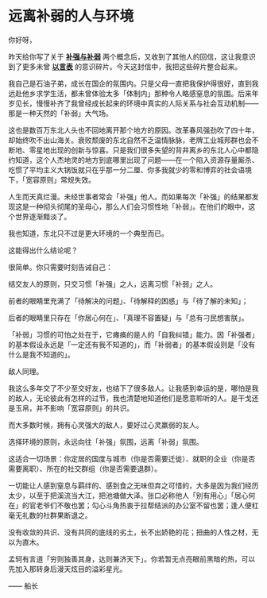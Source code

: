 # 远离补弱的人与环境

你好呀，

昨天给你写了关于 [**补强与补弱**](2021-11-24-补强与补弱.md) 两个概念后，又收到了其他人的回信，这让我意识到了更多未曾 [**以言表**](%E4%BB%A5%E8%A8%80%E8%A1%A8%20bdccaecf121548968e105509ea9e098a.md) 的意识碎片。今天这封信中，我把这些碎片整合起来。

我自己是石油子弟，成长在国企的氛围内。只是父母一直把我保护得很好，直到我远赴他乡求学生活，都未曾体验太多「体制内」那种令人略感窒息的氛围。后来年岁见长，慢慢补齐了我曾经成长起来的环境中真实的人际关系与社会互动机制——那是一种天然的「补弱」大气场。

这也是数百万东北人头也不回地离开那个地方的原因。改革春风强劲吹了四十年，却始终吹不出山海关。衰败颓废的东北自然不乏温情脉脉，老牌工业城邦群也会不断地、零星地出现的创新与惊喜。只是我们很多失望的背井离乡的东北人心中都隐约知道，这个人杰地灵的地方到底哪里出现了问题——在一个陷入资源存量厮杀、吃惯了平均主义大锅饭就只在乎那一分二厘、你多我就少的零和博弈的社会语境下，「宽容原则」常规失效。

人生而天真烂漫。未经世事者常会「补强」他人。而如果每次「补强」的结果都发现这是一种彻头彻尾的圣母心，那么人们会习惯性地「补弱」。在他们的眼中，这个世界逐渐黯淡了。

我也知道，东北只不过是更大环境的一个典型而已。

这能得出什么结论呢？

很简单。你只需要时刻告诫自己：

结交友人的原则，只交习惯「补强」之人，远离习惯「补弱」之人。

前者的眼睛里充满了「待解决的问题」、「待解释的困惑」与「待了解的未知」；

后者的眼睛里只存在「你居心何在」、「真理不容置疑」与「总有刁民想害朕」。

「补弱」习惯的可怕之处在于，它瘫痪的是人的「自我纠错」能力。因「补强者」的基本假设永远是「一定还有我不知道的」，而「补弱者」的基本假设则是「没有什么是我不知道的」。

敌人同理。

我这么多年交了不少至交好友，也结下了很多敌人。让我感到幸运的是，哪怕是我的敌人，无论彼此有怎样的过节，我也清楚地知道他们是愿意聆听的人。是干戈还是玉帛，并不影响「宽容原则」的共识。

而大多数时候，拥有心灵强大的敌人，要好过心灵羸弱的友人。

选择环境的原则，永远向往「补强」氛围，远离「补弱」氛围。

这适合一切场景：你定居的国度与城市（你是否需要迁徙）、就职的企业（你是否需要离职）、所在的社交群组（你是否需要退群）。

一切能让人感到窒息与羁绊的、感到食之无味但弃之可惜的，大多是因为我们经历太少，以至于把溪流当大江，把池塘做大泽。张口必称他人「别有用心」「居心何在」的官老爷们不敬也罢；勾心斗角热衷于拉帮结派的办公室不留也罢；逢人便杠毫无礼数的社群果断退之。

没有收敛的共识、没有共同的底线的劣土，长不出娇艳的花；扭曲的人性之材，无以为直木。

孟轲有言道「穷则独善其身，达则兼济天下」。你若暂无点亮眼前黑暗的热，可以先加入那转身后漫天炫目的溢彩星光。

—— 船长